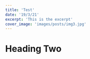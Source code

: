 ```yaml
---
title: 'Test'
date: '19/3/21'
excerpt: 'This is the excerpt'
cover_image: 'images/posts/img3.jpg'
---
```


# Heading Two
